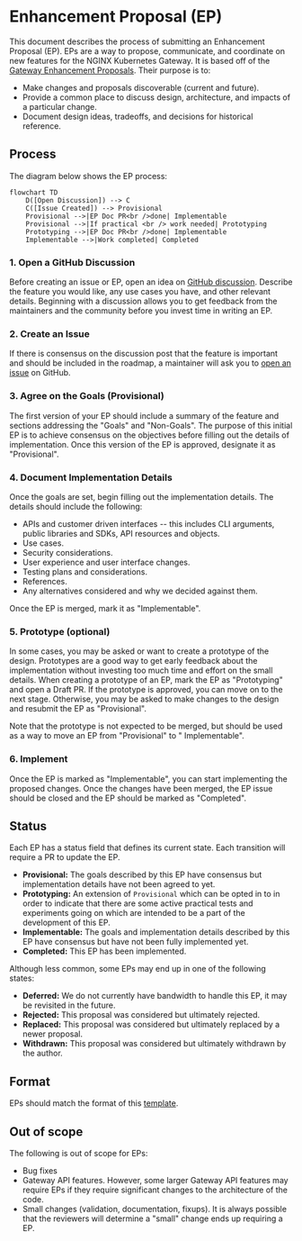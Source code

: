 # Enhancement Proposal (EP)

This document describes the process of submitting an Enhancement Proposal (EP). EPs are a way to propose, communicate,
and coordinate on new features for the NGINX Kubernetes Gateway. It is based off of
the [Gateway Enhancement Proposals](https://github.com/kubernetes-sigs/gateway-api/blob/main/geps/overview.md). Their
purpose is to:

- Make changes and proposals discoverable (current and future).
- Provide a common place to discuss design, architecture, and impacts of a particular change.
- Document design ideas, tradeoffs, and decisions for historical reference.

## Process

The diagram below shows the EP process:

```mermaid
flowchart TD
    D([Open Discussion]) --> C
    C([Issue Created]) --> Provisional
    Provisional -->|EP Doc PR<br />done| Implementable
    Provisional -->|If practical <br /> work needed| Prototyping
    Prototyping -->|EP Doc PR<br />done| Implementable
    Implementable -->|Work completed| Completed
```

### 1. Open a GitHub Discussion

Before creating an issue or EP, open an idea
on [GitHub discussion](https://github.com/nginxinc/nginx-kubernetes-gateway/discussions/new?category=ideas). Describe
the feature you would like, any use cases you have, and other relevant details. Beginning with a discussion allows you
to get feedback from the maintainers and the community before you invest time in writing an EP.

### 2. Create an Issue

If there is consensus on the discussion post that the feature is important and should be included in the roadmap, a
maintainer will ask you
to [open an issue](https://github.com/nginxinc/nginx-kubernetes-gateway/issues/new?assignees=&labels=proposal&projects=&template=enhancement.md&title=)
on GitHub.

### 3. Agree on the Goals (Provisional)

The first version of your EP should include a summary of the feature and sections addressing the "Goals" and "Non-Goals".
The purpose of this initial EP is to achieve consensus on the objectives before filling out the details of
implementation. Once this version of the EP is approved, designate it as "Provisional".

### 4. Document Implementation Details

Once the goals are set, begin filling out the implementation details. The details should include the following:

- APIs and customer driven interfaces -- this includes CLI arguments, public libraries and SDKs, API resources and
  objects.
- Use cases.
- Security considerations.
- User experience and user interface changes.
- Testing plans and considerations.
- References.
- Any alternatives considered and why we decided against them.

Once the EP is merged, mark it as "Implementable".

### 5. Prototype (optional)

In some cases, you may be asked or want to create a prototype of the design. Prototypes are a good way to get early
feedback about the implementation without investing too much time and effort on the small details. When creating a
prototype of an EP, mark the EP as "Prototyping" and open a Draft PR. If the prototype is approved, you can move on to
the next stage. Otherwise, you may be asked to make changes to the design and resubmit the EP as "Provisional".

Note that the prototype is not expected to be merged, but should be used as a way to move an EP from "Provisional" to "
Implementable".

### 6. Implement

Once the EP is marked as "Implementable", you can start implementing the proposed changes. Once the changes have been
merged, the EP issue should be closed and the EP should be marked as "Completed".

## Status

Each EP has a status field that defines its current state. Each transition will require a PR to update the EP.

* **Provisional:** The goals described by this EP have consensus but implementation details have not been agreed to yet.
* **Prototyping:** An extension of `Provisional` which can be opted in to in order to indicate that there are some
  active practical tests and experiments going on which are intended to be a part of the development of this EP.
* **Implementable:** The goals and implementation details described by this EP have consensus but have not been fully
  implemented yet.
* **Completed:** This EP has been implemented.

Although less common, some EPs may end up in one of the following states:

* **Deferred:** We do not currently have bandwidth to handle this EP, it may be revisited in the future.
* **Rejected:** This proposal was considered but ultimately rejected.
* **Replaced:** This proposal was considered but ultimately replaced by a newer proposal.
* **Withdrawn:** This proposal was considered but ultimately withdrawn by the author.

## Format

EPs should match the format of this [template](template.md).

## Out of scope

The following is out of scope for EPs:

* Bug fixes
* Gateway API features. However, some larger Gateway API features may require EPs if they require significant changes to the
  architecture of the code.
* Small changes (validation, documentation, fixups). It is always possible that the reviewers will determine a "small"
  change ends up requiring a EP.
